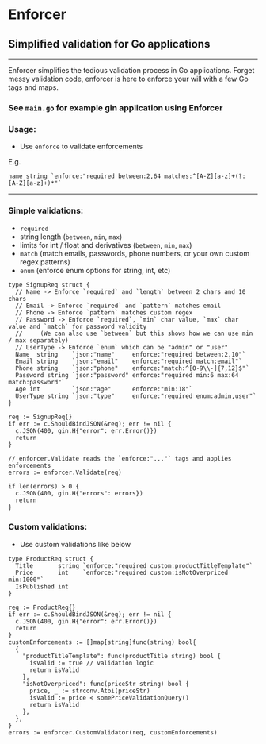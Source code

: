 # Enforcer
## Simplified validation for Go applications

---

<WIP>

Enforcer simplifies the tedious validation process in Go applications. Forget messy validation code, enforcer is here to enforce your will with a few Go tags and maps.


### See `main.go` for example gin application using Enforcer

### Usage:
- Use ``enforce`` to validate enforcements

E.g. 
```
name string `enforce:"required between:2,64 matches:^[A-Z][a-z]+(?: [A-Z][a-z]+)*"`
```  

---

### Simple validations:
- `required`
- string length (`between`, `min`, `max`)
- limits for int / float and derivatives (`between`, `min`, `max`)
- `match` (match emails, passwords, phone numbers, or your own custom regex patterns)
- `enum` (enforce enum options for string, int, etc)

```
type SignupReq struct {
  // Name -> Enforce `required` and `length` between 2 chars and 10 chars
  // Email -> Enforce `required` and `pattern` matches email
  // Phone -> Enforce `pattern` matches custom regex
  // Password -> Enforce `required`, `min` char value, `max` char value and `match` for password validity
  //     (We can also use `between` but this shows how we can use min / max separately)
  // UserType -> Enforce `enum` which can be "admin" or "user"
  Name  string    `json:"name"     enforce:"required between:2,10"`
  Email string    `json:"email"    enforce:"required match:email"`
  Phone string    `json:"phone"    enforce:"match:^[0-9\\-]{7,12}$"`
  Password string `json:"password" enforce:"required min:6 max:64 match:password"`
  Age int         `json:"age"      enforce:"min:18"`
  UserType string `json:"type"     enforce:"required enum:admin,user"`
}
```

```
req := SignupReq{}
if err := c.ShouldBindJSON(&req); err != nil {
  c.JSON(400, gin.H{"error": err.Error()})
  return
}

// enforcer.Validate reads the `enforce:"..."` tags and applies enforcements
errors := enforcer.Validate(req)

if len(errors) > 0 {
  c.JSON(400, gin.H{"errors": errors})
  return
}
```

### Custom validations:
- Use custom validations like below

```
type ProductReq struct {
  Title       string `enforce:"required custom:productTitleTemplate"`
  Price       int    `enforce:"required custom:isNotOverpriced min:1000"`
  IsPublished int
}	
```

```
req := ProductReq{}
if err := c.ShouldBindJSON(&req); err != nil {
  c.JSON(400, gin.H{"error": err.Error()})
  return
}
customEnforcements := []map[string]func(string) bool{
  {
    "productTitleTemplate": func(productTitle string) bool {
      isValid := true // validation logic
      return isValid
    },
    "isNotOverpriced": func(priceStr string) bool {
      price, _ := strconv.Atoi(priceStr)
      isValid := price < somePriceValidationQuery()
      return isValid
    },
  },
}
errors := enforcer.CustomValidator(req, customEnforcements)
```
